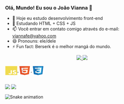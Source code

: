 ### Olá, Mundo! Eu sou o João Vianna 👋

- 🔭 Hoje eu estudo desenvolvimento front-end
- 🌱 Estudando HTML + CSS + JS
- 📫 Você entrar em contato comigo através do e-mail: viannafe@yahoo.com
- 😄 Pronouns: ele/dele
- ⚡ Fun fact: Berserk é o melhor mangá do mundo.

<div align="center">
  <a href="https://github.com/joaofvianna">
  <img height="180em" src="https://github-readme-stats.vercel.app/api?username=joaofvianna&show_icons=true&theme=dark&include_all_commits=true&count_private=true"/>
  <img height="180em" src="https://github-readme-stats.vercel.app/api/top-langs/?username=joaofvianna&layout=compact&langs_count=7&theme=dark"/>
</div>
</div>
<div style="display: inline_block"><br>
  <img align="center" alt="Joao-Js" height="30" width="40" src="https://raw.githubusercontent.com/devicons/devicon/master/icons/javascript/javascript-plain.svg">
  <img align="center" alt="Joao-HTML" height="30" width="40" src="https://raw.githubusercontent.com/devicons/devicon/master/icons/html5/html5-original.svg">
  <img align="center" alt="Joao-CSS" height="30" width="40" src="https://raw.githubusercontent.com/devicons/devicon/master/icons/css3/css3-original.svg">
</div>

  ##
  
  <div> 
  <a href="https://instagram.com/joaofvianna" target="_blank"><img src="https://img.shields.io/badge/-Instagram-%23E4405F?style=for-the-badge&logo=instagram&logoColor=white" target="_blank"></a>
  <a href="https://www.linkedin.com/in/joao-vianna" target="_blank"><img src="https://img.shields.io/badge/-LinkedIn-%230077B5?style=for-the-badge&logo=linkedin&logoColor=white" target="_blank"></a> 
 
  ![Snake animation](https://github.com/joaofvianna/joaofvianna/blob/output/github-contribution-grid-snake.svg)
 
</div>
